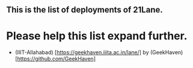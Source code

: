 ## This is the list of deployments of 21Lane.

# Please help this list expand further.
* (IIIT-Allahabad) [https://geekhaven.iiita.ac.in/lane/] by (GeekHaven)[https://github.com/GeekHaven]

